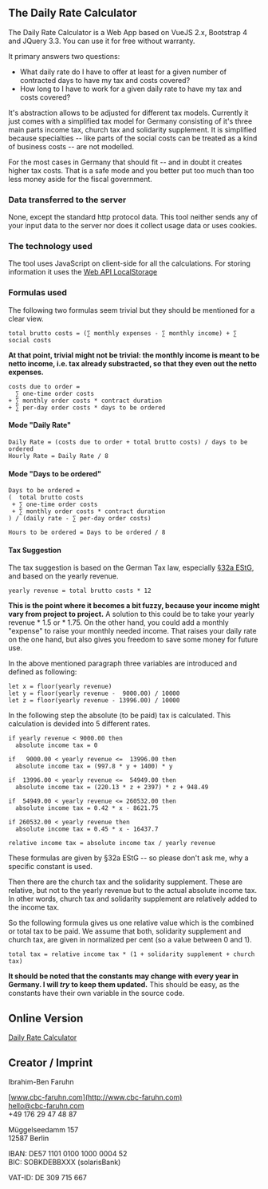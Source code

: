 ## The Daily Rate Calculator

The Daily Rate Calculator is a Web App based on VueJS 2.x, Bootstrap 4 and JQuery 3.3. You can use it for free without warranty.

It primary answers two questions:
- What daily rate do I have to offer at least for a given number of contracted days to have my tax and costs covered?
- How long to I have to work for a given daily rate to have my tax and costs covered?

It's abstraction allows to be adjusted for different tax models. Currently it just comes with a simplified tax model for Germany consisting of it's three main parts income tax, church tax and solidarity supplement. It is simplified because specialties -- like parts of the social costs can be treated as a kind of business costs -- are not modelled.

For the most cases in Germany that should fit -- and in doubt it creates higher tax costs. That is a safe mode and you better put too much than too less money aside for the fiscal government.

### Data transferred to the server

None, except the standard http protocol data. This tool neither sends any of your input data to the server nor does it collect usage data or uses cookies.

### The technology used

The tool uses JavaScript on client-side for all the calculations. For storing information it uses the [Web API LocalStorage](https://developer.mozilla.org/en/docs/Web/API/Window/localStorage)

### Formulas used

The following two formulas seem trivial but they should be mentioned for a clear view.

```
total brutto costs = (∑ monthly expenses - ∑ monthly income) + ∑ social costs
```

**At that point, trivial might not be trivial: the monthly income is meant to be netto income, i.e. tax already substracted, so that they even out the netto expenses.**

```
costs due to order =
  ∑ one-time order costs
+ ∑ monthly order costs * contract duration
+ ∑ per-day order costs * days to be ordered
```

#### Mode "Daily Rate"
```
Daily Rate = (costs due to order + total brutto costs) / days to be ordered
Hourly Rate = Daily Rate / 8
```

#### Mode "Days to be ordered"
```
Days to be ordered =
(  total brutto costs
 + ∑ one-time order costs
 + ∑ monthly order costs * contract duration
) / (daily rate - ∑ per-day order costs)

Hours to be ordered = Days to be ordered / 8
```

#### Tax Suggestion

The tax suggestion is based on the German Tax law, especially [§32a EStG](https://www.gesetze-im-internet.de/estg/__32a.html), and based on the yearly revenue.

```
yearly revenue = total brutto costs * 12
```

**This is the point where it becomes a bit fuzzy, because your income might vary from project to project.**
A solution to this could be to take your yearly revenue * 1.5 or * 1.75. On the other hand, you could add a monthly "expense" to raise your monthly needed income. That raises your daily rate on the one hand, but also gives you freedom to save some money for future use.

In the above mentioned paragraph three variables are introduced and defined as following:

```
let x = floor(yearly revenue)
let y = floor(yearly revenue -  9000.00) / 10000
let z = floor(yearly revenue - 13996.00) / 10000
```

In the following step the absolute (to be paid) tax is calculated. This calculation is devided into 5 different rates.

```
if yearly revenue < 9000.00 then
  absolute income tax = 0
  
if   9000.00 < yearly revenue <=  13996.00 then
  absolute income tax = (997.8 * y + 1400) * y
  
if  13996.00 < yearly revenue <=  54949.00 then
  absolute income tax = (220.13 * z + 2397) * z + 948.49

if  54949.00 < yearly revenue <= 260532.00 then
  absolute income tax = 0.42 * x - 8621.75

if 260532.00 < yearly revenue then
  absolute income tax = 0.45 * x - 16437.7
  
relative income tax = absolute income tax / yearly revenue
```

These formulas are given by §32a EStG -- so please don't ask me, why a specific constant is used.

Then there are the church tax and the solidarity supplement. These are relative, but not to the yearly revenue but to the actual absolute income tax. In other words, church tax and solidarity supplement are relatively added to the income tax. 

So the following formula gives us one relative value which is the combined or total tax to be paid. We assume that both, solidarity supplement and church tax, are given in normalized per cent (so a value between 0 and 1).

```
total tax = relative income tax * (1 + solidarity supplement + church tax)
```

**It should be noted that the constants may change with every year in Germany. I will _try_ to keep them updated.** This should be easy, as the constants have their own variable in the source code.

## Online Version
[Daily Rate Calculator](http://tools.cbc-faruhn.com/daily-rate-calculator/)

## Creator / Imprint

Ibrahim-Ben Faruhn

[www.cbc-faruhn.com](http://www.cbc-faruhn.com)  
[hello@cbc-faruhn.com](mailto:hello@cbc-faruhn.com)  
+49 176 29 47 48 87  
  
Müggelseedamm 157  
12587 Berlin  

IBAN: DE57 1101 0100 1000 0004 52  
BIC: SOBKDEBBXXX (solarisBank)  
  
VAT-ID: DE 309 715 667  
